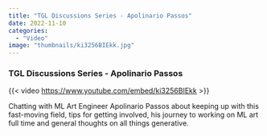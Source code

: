 ```yaml
---
title: "TGL Discussions Series - Apolinario Passos"
date: 2022-11-10
categories: 
  - "Video"
image: "thumbnails/ki3256BIEkk.jpg"
---
```


### TGL Discussions Series - Apolinario Passos

{{< video https://www.youtube.com/embed/ki3256BIEkk >}}

Chatting with ML Art Engineer Apolinario Passos about keeping up with this fast-moving field, tips for getting involved, his journey to working on ML art full time and general thoughts on all things generative.

